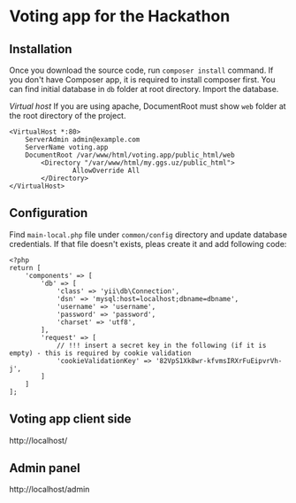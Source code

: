 # Voting app for the Hackathon

## Installation
Once you download the source code, run `composer install` command. If you don't have Composer app, it is required to install composer first. 
You can find initial database in  `db` folder at root directory. Import the database.

*Virtual host*
If you are using apache, DocumentRoot must show `web` folder at the root directory of the project. 

```
<VirtualHost *:80>
    ServerAdmin admin@example.com
    ServerName voting.app
    DocumentRoot /var/www/html/voting.app/public_html/web
        <Directory "/var/www/html/my.ggs.uz/public_html">
                AllowOverride All
        </Directory>
</VirtualHost>
```
## Configuration
Find `main-local.php` file under `common/config` directory and update database credentials. If that file doesn't exists, 
pleas create it and add following code: 

```
<?php
return [
    'components' => [
        'db' => [
            'class' => 'yii\db\Connection',
            'dsn' => 'mysql:host=localhost;dbname=dbname',
            'username' => 'username',
            'password' => 'password',
            'charset' => 'utf8',
        ],
        'request' => [
            // !!! insert a secret key in the following (if it is empty) - this is required by cookie validation
            'cookieValidationKey' => '82VpS1Xk8wr-kfvmsIRXrFuEipvrVh-j',
        ]
    ]
];
```


## Voting app client side 
http://localhost/

## Admin panel

http://localhost/admin
